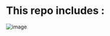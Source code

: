 # This repo includes :

![image](https://github.com/user-attachments/assets/cc803974-927e-4326-8efc-bb59069b4385)
